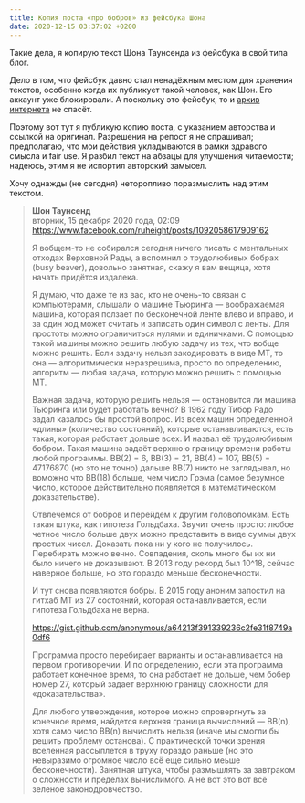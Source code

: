 ```yaml
---
title: Копия поста «про бобров» из фейсбука Шона
date: 2020-12-15 03:37:02 +0200
---
```


Такие дела, я копирую текст Шона Таунсенда из фейсбука в свой типа блог.

Дело в том, что фейсбук давно стал ненадёжным местом для хранения текстов, особенно когда их публикует такой человек, как Шон. Его аккаунт уже блокировали. А поскольку это фейсбук, то и [архив интернета](https://archive.org) не спасёт.

Поэтому вот тут я публикую копию поста, с указанием авторства и ссылкой на оригинал. Разрешения на репост я не спрашивал; предполагаю, что мои действия укладываются в рамки здравого смысла и fair use. Я разбил текст на абзацы для улучшения читаемости; надеюсь, этим я не испортил авторский замысел.

Хочу однажды (не сегодня) неторопливо поразмыслить над этим текстом.

> **Шон Таунсенд**\
> вторник, 15 декабря 2020 года, 02:09\
> <https://www.facebook.com/ruheight/posts/1092058617909162>
>
> Я вобщем-то не собирался сегодня ничего писать о ментальных отходах Верховной Рады, а вспомнил о трудолюбивых бобрах (busy beaver), довольно занятная, скажу я вам вещица, хотя начать придётся издалека.
>
> Я думаю, что даже те из вас, кто не очень-то связан с компьютерами, слышали о машине Тьюринга — воображаемая машина, которая ползает по бесконечной ленте влево и вправо, и за один ход может считать и записать один символ с ленты. Для простоты можно ограничиться нулями и единичками. С помощью такой машины можно решить любую задачу из тех, что вобще можно решить. Если задачу нельзя закодировать в виде МТ, то она — алгоритмически неразрешима, просто по определению, алгоритм — любая задача, которую можно решить с помощью МТ.
>
> Важная задача, которую решить нельзя — остановится ли машина Тьюринга или будет работать вечно? В 1962 году Тибор Радо задал казалось бы простой вопрос. Из всех машин определенной «длины» (количество состояний), которые останавливаются, есть такая, которая работает дольше всех. И назвал её трудолюбивым бобром. Такая машина задаёт верхнюю границу времени работы любой программы. BB(2) = 6, BB(3) = 21, BB(4) = 107, BB(5) = 47176870 (но это не точно) дальше BB(7) никто не заглядывал, но воможно что BB(18) больше, чем число Грэма (самое безумное число, которое действительно появляется в математическом доказательстве).
>
> Отвлечемся от бобров и перейдем к другим головоломкам. Есть такая штука, как гипотеза Гольдбаха. Звучит очень просто: любое четное число больше двух можно представить в виде суммы двух простых чисел. Доказать пока ни у кого не получилось. Перебирать можно вечно. Совпадения, сколь много бы их ни было ничего не доказывают. В 2013 году рекорд был 10^18, сейчас наверное больше, но это гораздо меньше бесконечности.
>
> И тут снова появляются бобры. В 2015 году аноним запостил на гитхаб МТ из 27 состояний, которая останавливается, если гипотеза Гольдбаха не верна.
>
> <https://gist.github.com/anonymous/a64213f391339236c2fe31f8749a0df6> 
>
> Программа просто перебирает варианты и останавливается на первом противоречии. И по определению, если эта программа работает конечное время, то она работает не дольше, чем бобер номер 27, который задает верхнюю границу сложности для «доказательства».
>
> Для любого утверждения, которое можно опровергнуть за конечное время, найдется верхняя граница вычислений — BB(n), хотя само число BB(n) вычислить нельзя (иначе мы смогли бы решить проблему останова). С практической точки зрения вселенная рассыплется в труху гораздо раньше (но это невыразимо огромное число всё еще сильно меьше бесконечности). Занятная штука, чтобы размышлять за завтраком о сложности и пределах вычислимого. А не вот это вот всё зеленое законодровчество.
